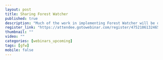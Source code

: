 ```yaml
---
layout: post
title: Sharing Forest Watcher
published: true
description: "Much of the work in implementing Forest Watcher will be done by conservation groups, government agencies and local organizations that work directly with forest monitoring communities…"
register_link: "https://attendee.gotowebinar.com/register/4752106132465821442"
thumbnail: ""
video: ""
categories: [webinars_upcoming]
tags: [gfw]
mobile: false
---
```

